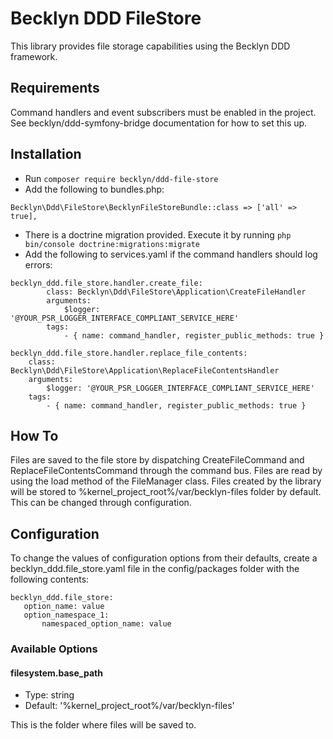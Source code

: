 # Becklyn DDD FileStore

This library provides file storage capabilities using the Becklyn DDD framework.

## Requirements
Command handlers and event subscribers must be enabled in the project. See becklyn/ddd-symfony-bridge documentation for how to set this up.

## Installation
 
- Run `composer require becklyn/ddd-file-store` 
- Add the following to bundles.php:
```
Becklyn\Ddd\FileStore\BecklynFileStoreBundle::class => ['all' => true],
```
- There is a doctrine migration provided. Execute it by running `php bin/console doctrine:migrations:migrate`
- Add the following to services.yaml if the command handlers should log errors:
```
becklyn_ddd.file_store.handler.create_file:
        class: Becklyn\Ddd\FileStore\Application\CreateFileHandler
        arguments:
            $logger: '@YOUR_PSR_LOGGER_INTERFACE_COMPLIANT_SERVICE_HERE'
        tags:
            - { name: command_handler, register_public_methods: true }

becklyn_ddd.file_store.handler.replace_file_contents:
    class: Becklyn\Ddd\FileStore\Application\ReplaceFileContentsHandler
    arguments:
        $logger: '@YOUR_PSR_LOGGER_INTERFACE_COMPLIANT_SERVICE_HERE'
    tags:
        - { name: command_handler, register_public_methods: true }
```

## How To

Files are saved to the file store by dispatching CreateFileCommand and ReplaceFileContentsCommand through the command bus.
Files are read by using the load method of the FileManager class.
Files created by the library will be stored to %kernel_project_root%/var/becklyn-files folder by default. This can be changed through configuration.

## Configuration

To change the values of configuration options from their defaults, create a becklyn_ddd.file_store.yaml file in the config/packages folder with the following contents:
 ```
becklyn_ddd.file_store:
    option_name: value
    option_namespace_1:
        namespaced_option_name: value
 ```

### Available Options
 
#### filesystem.base_path
 
 - Type: string
 - Default: '%kernel_project_root%/var/becklyn-files'
 
 This is the folder where files will be saved to.